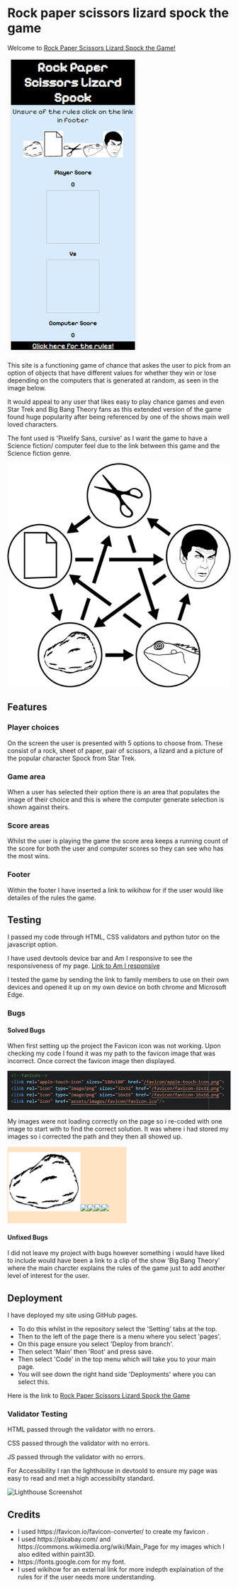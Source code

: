 # Rock paper scissors lizard spock the game

Welcome to [Rock Paper Scissors Lizard Spock the Game!](https://stacd.github.io/rpsls-game/)

![Look of finished game](assets/images/screenshot.PNG)

This site is a functioning game of chance that askes the user to pick from an option of
objects that have different values for whether they win or lose depending on the computers
that is generated at random, as seen in the image below.

It would appeal to any user that likes easy to play chance games and even Star Trek and
Big Bang Theory fans as this extended version of the game found huge popularity after being
referenced by one of the shows main well loved characters.

The font used is 'Pixelify Sans, cursive' as I want the game to have a Science fiction/ computer
feel due to the link between this game and the Science fiction genre.

![Reponsive Screenshot](assets/images/rpsls.png)

## Features

### Player choices

On the screen the user is presented with 5 options to choose from. These consist
of a rock, sheet of paper, pair of scissors, a lizard and a picture of the popular
character Spock from Star Trek.

### Game area

When a user has selected their option there is an area that populates the image of their choice
and this is where the computer generate selection is shown against theirs.

### Score areas

Whilst the user is playing the game the score area keeps a running count of the score for both
the user and computer scores so they can see who has the most wins.

### Footer

Within the footer I have inserted a link to wikihow for if the user would like detailes of the rules the game.

## Testing

I passed my code through HTML, CSS validators and python tutor on the javascript option.

I have used devtools device bar and Am I responsive to see the responsiveness of my page.
[Link to Am I responsive](https://ui.dev/amiresponsive?url=https://stacd.github.io/rpsls-game/)

I tested the game by sending the link to family members to use on their own devices and opened it up
on my own device on both chrome and Microsoft Edge.

### Bugs

#### Solved Bugs

When first setting up the project the Favicon icon was not working. Upon checking my code I found
it was my path to the favicon image that was incorrect. Once correct the favicon image then displayed.

![incorrect Favicon code](assets/images/Favicon%20code.PNG)

My images were not loading correctly on the page so i re-coded with one image to start with to find the correct solution.
It was where i had stored my images so i corrected the path and they then all showed up.

![Image error](assets/images/image%20error.PNG)

#### Unfixed Bugs

I did not leave my project with bugs however something i would have liked to include would
have been a link to a clip of the show 'Big Bang Theory' where the main charcter explains the rules
of the game just to add another level of interest for the user.

## Deployment

I have deployed my site using GitHub pages.
<ul>
<li>To do this whilst in the repository select the 'Setting' tabs at the top.</li>
<li>Then to the left of the page there is a menu where you select 'pages'.</li>
<li>On this page ensure you select 'Deploy from branch'.</li>
<li>Then select 'Main' then 'Root' and press save.</li>
<li>Then select 'Code' in the top menu which will take you to your main page.</li>
<li>You will see down the right hand side 'Deployments' where you can select this.</li>
</ul>

Here is the link to [Rock Paper Scissors Lizard Spock the Game](https://stacd.github.io/rpsls-game/)

### Validator Testing

HTML passed through the validator with no errors.

CSS passed through the validator with no errors.

JS passed through the validator with no errors.

For Accessibility I ran the lighthouse in devtoold to ensure my page was easy to read and met a
high accessibilty standard.

![Lighthouse Screenshot]()

## Credits

<ul>
<li>I used https://favicon.io/favicon-converter/ to create my favicon .</li>
<li>I used https://pixabay.com/ and https://commons.wikimedia.org/wiki/Main_Page for my images
which I also edited within paint3D.</li>
<li>https://fonts.google.com for my font.</li>
<li>I used wikihow for an external link for more indepth explaination of the rules for if the user needs more understanding.
</ul>
